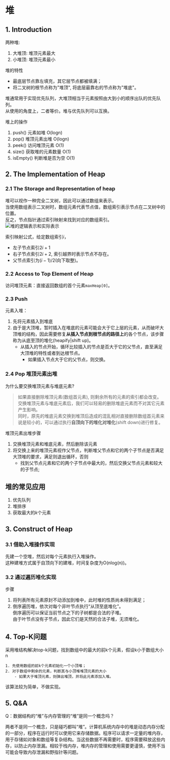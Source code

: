 # 堆
## 1. Introduction
两种堆:
1. 大堆顶: 堆顶元素最大  
2. 小堆顶: 堆顶元素最小  

堆的特性
- 最底层节点靠左填充，其它层节点都被填满；
- 将二叉树的根节点称为"堆顶", 将底层最靠右的节点称为"堆底"。

堆通常用于实现优先队列，大堆顶相当于元素按照由大到小的顺序出队的优先队列。  
从使用的角度上，二者等价。堆与优先队列可以互换。

堆上的操作
1. push() 元素如堆 O(logn)
2. pop() 堆顶元素出堆 O(logn)
3. peek() 访问堆顶元素 O(1)
4. size() 获取堆的元素数量 O(1)
5. isEmpty() 判断堆是否为空 O(1)

## 2. The Implementation of Heap
### 2.1 The Storage and Representation of heap
堆可以视作一种完全二叉树，因此可以通过数组来表示。  
当使用数组表示二叉树时，数组元素代表节点值，数组索引表示节点在二叉树中的位置。  
反之，节点指针通过索引映射来找到对应的数组索引。  
![堆的逻辑表示和实际表示](https://www.hello-algo.com/chapter_heap/heap.assets/representation_of_heap.png)  

索引映射公式，给定数组索引$i$，
- 左子节点索引$2i+1$
- 右子节点索引$2i+2$, 索引越界时表示节点不存在。
- 父节点索引为$(i-1)/2$(向下取整)。   

### 2.2 Access to Top Element of Heap
访问堆顶元素：直接返回数组的首个元素`maxHeap[0]`。

### 2.3 Push
元素入堆：
1. 先将元素插入到堆底
2. 由于是大顶堆，暂时插入在堆底的元素可能会大于它上层的元素，从而破坏大顶堆的结构，因此需要修复**从插入节点到根节点的路径上**的各个节点，该步骤称为从底至顶的堆化(heapify|shift up)。
    - 从插入的节点开始，循环比较插入的节点是否大于它的父节点，直至满足大顶堆的特性或者到达根节点。
        - 如果插入节点大于它的父节点，则交换。

### 2.4 Pop 堆顶元素出堆
为什么要交换堆顶元素与堆底元素?  
>如果直接删除堆顶元素(数组首元素), 则剩余所有的元素的索引都会改变。  
>交换堆顶元素与堆底元素后，我们可以轻易的删除堆底元素而不对其它元素产生影响。  
>同时，原先的堆底元素交换到堆顶后造成的混乱相对直接删除数组首元素来说是较小的，可以通过执行**自顶向下的堆化对堆化**(shift down)进行修复。

堆顶元素出堆步骤
1. 交换堆顶元素和堆底元素，然后删除该元素
2. 将交换上来的堆顶元素视作父节点，判断堆父节点和它的两个子节点是否满足大顶堆的要求，满足则退出循环，否则
    - 找到父节点元素和它的两个子节点中最大的，然后交换父节点元素和较大的子节点;

**堆的常见应用**
---
1. 优先队列
2. 堆排序
3. 获取最大的$k$个元素

## 3. Construct of Heap
### 3.1 借助入堆操作实现
先建一个空堆，然后对每个元素执行入堆操作。  
这种建堆方式属于自顶向下的建堆，时间复杂度为O(nlog(n))。

### 3.2 通过遍历堆化实现
步骤  
1. 将列表所有元素原封不动添加到堆中，此时堆的性质尚未得到满足；
2. 倒序遍历堆，依次对每个非叶节点执行“从顶至底堆化”。  
倒序遍历可以保证当前节点之下的子树都是合法的子堆。  
由于叶节点没有子节点，因此它们是天然的合法子堆，无须堆化。  

## 4. Top-K问题
采用堆结构解决top-k问题，找到数组中的最大的前k个元素，假设k小于数组大小n  
    
    1. 先使用数组的前k个元素初始化一个小顶堆；
    2. 对于数组中剩余的元素，判断其与小顶堆堆顶元素的大小
        - 如果大于堆顶元素，则弹出堆顶，并将此元素添加入堆。

该算法较为简单，不做实现。

## 5. Q&A
Q：数据结构的“堆”与内存管理的“堆”是同一个概念吗？

两者不是同一个概念，只是碰巧都叫“堆”。计算机系统内存中的堆是动态内存分配的一部分，程序在运行时可以使用它来存储数据。程序可以请求一定量的堆内存，用于存储如对象和数组等复杂结构。当这些数据不再需要时，程序需要释放这些内存，以防止内存泄漏。相较于栈内存，堆内存的管理和使用需要更谨慎，使用不当可能会导致内存泄漏和野指针等问题。